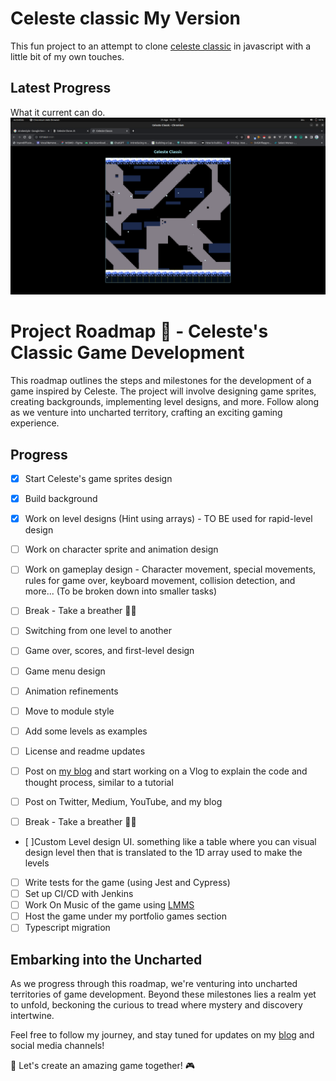 # Celeste classic My Version

This fun project to an attempt to clone [celeste classic](https://mattmakesgames.itch.io/celesteclassic) in javascript with a little bit of my own touches.

## Latest Progress

What it current can do.
![LATEST](images/latest-progress.png)

# Project Roadmap 🚀 - Celeste's Classic Game Development

This roadmap outlines the steps and milestones for the development of a game inspired by Celeste. The project will involve designing game sprites, creating backgrounds, implementing level designs, and more. Follow along as we venture into uncharted territory, crafting an exciting gaming experience.

## Progress

- [x] Start Celeste's game sprites design
- [x] Build background
- [x] Work on level designs (Hint using arrays) - TO BE used for rapid-level design
- [ ] Work on character sprite and animation design
- [ ] Work on gameplay design - Character movement, special movements, rules for game over, keyboard movement, collision detection, and more... (To be broken down into smaller tasks)
- [ ] Break - Take a breather 😮‍💨

- [ ] Switching from one level to another
- [ ] Game over, scores, and first-level design
- [ ] Game menu design
- [ ] Animation refinements
- [ ] Move to module style
- [ ] Add some levels as examples
- [ ] License and readme updates
- [ ] Post on [my blog](https://www.notion.so/My-Portfolio-Update-805e0a494f9344318646ac65cabc3b6e?pvs=21) and start working on a Vlog to explain the code and thought process, similar to a tutorial
- [ ] Post on Twitter, Medium, YouTube, and my blog
- [ ] Break - Take a breather 😮‍💨

- [ ]Custom Level design UI. something like a table where you can visual design level then that is translated to the 1D array used to make the levels
- [ ] Write tests for the game (using Jest and Cypress)
- [ ] Set up CI/CD with Jenkins
- [ ] Work On Music of the game using [LMMS](https://lmms.io/)
- [ ] Host the game under my portfolio games section
- [ ] Typescript migration

## Embarking into the Uncharted

As we progress through this roadmap, we're venturing into uncharted territories of game development. Beyond these milestones lies a realm yet to unfold, beckoning the curious to tread where mystery and discovery intertwine.

Feel free to follow my journey, and stay tuned for updates on my [blog](https://medium.com/@edwinchebiikibet) and social media channels!

🚀 Let's create an amazing game together! 🎮
